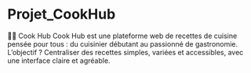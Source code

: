 # Projet_CookHub
🧑‍🍳 Cook Hub  Cook Hub est une plateforme web de recettes de cuisine pensée pour tous : du cuisinier débutant au passionné de gastronomie. L’objectif ? Centraliser des recettes simples, variées et accessibles, avec une interface claire et agréable.
